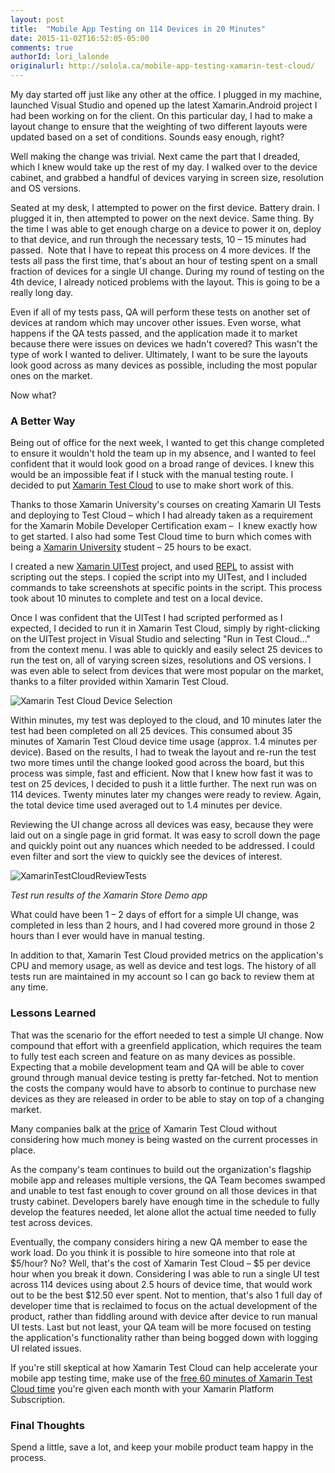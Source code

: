```yaml
---
layout: post
title:  "Mobile App Testing on 114 Devices in 20 Minutes"
date: 2015-11-02T16:52:05-05:00
comments: true
authorId: lori_lalonde
originalurl: http://solola.ca/mobile-app-testing-xamarin-test-cloud/
---
```


My day started off just like any other at the office. I plugged in my machine, launched Visual Studio and opened up the latest Xamarin.Android project I had been working on for the client. On this particular day, I had to make a layout change to ensure that the weighting of two different layouts were updated based on a set of conditions. Sounds easy enough, right?

<!--more-->
  
Well making the change was trivial. Next came the part that I dreaded, which I knew would take up the rest of my day. I walked over to the device cabinet, and grabbed a handful of devices varying in screen size, resolution and OS versions.

Seated at my desk, I attempted to power on the first device. Battery drain. I plugged it in, then attempted to power on the next device. Same thing. By the time I was able to get enough charge on a device to power it on, deploy to that device, and run through the necessary tests, 10 – 15 minutes had passed.&nbsp; Note that I have to repeat this process on 4 more devices. If the tests all pass the first time, that's about an hour of testing spent on a small fraction of devices for a single UI change. During my round of testing on the 4th device, I already noticed problems with the layout. This is going to be a really long day.

Even if all of my tests pass, QA will perform these tests on another set of devices at random which may uncover other issues. Even worse, what happens if the QA tests passed, and the application made it to market because there were issues on devices we hadn't covered? This wasn't the type of work I wanted to deliver. Ultimately, I want to be sure the layouts look good across as many devices as possible, including the most popular ones on the market.

Now what?

### A Better Way

Being out of office for the next week, I wanted to get this change completed to ensure it wouldn't hold the team up in my absence, and I wanted to feel confident that it would look good on a broad range of devices. I knew this would be an impossible feat if I stuck with the manual testing route. I decided to put&nbsp;[Xamarin Test Cloud][1]&nbsp;to use to make short work of this.

Thanks to those Xamarin University's courses on creating Xamarin UI Tests and deploying to Test Cloud – which I had already taken as a requirement for the&nbsp;Xamarin Mobile Developer Certification&nbsp;exam –&nbsp; I knew exactly how to get started. I also had some Test Cloud time to burn which comes with being a&nbsp;[Xamarin University][2]&nbsp;student – 25 hours to be exact.

I created a new&nbsp;[Xamarin UITest][3]&nbsp;project, and used&nbsp;[REPL][4]&nbsp;to assist with scripting out the steps. I copied the script into my UITest, and I included commands to take screenshots at specific points in the script. This process took about 10 minutes to complete and test on a local device.

Once I was confident that the UITest I had scripted performed as I expected, I decided to run it in Xamarin Test Cloud, simply by right-clicking on the UITest project in Visual Studio and selecting "Run in Test Cloud…" from the context menu. I was able to quickly and easily select 25 devices to run the test on, all of varying screen sizes, resolutions and OS versions. I was even able to select from devices that were most popular on the market, thanks to a filter provided within Xamarin Test Cloud.

![Xamarin Test Cloud Device Selection][5]

Within minutes, my test was deployed to the cloud, and 10 minutes later the test had been completed on all 25 devices. This consumed about 35 minutes of Xamarin Test Cloud device time usage (approx. 1.4 minutes per device). Based on the results, I had to tweak the layout and re-run the test two more times until the change looked good across the board, but this process was simple, fast and efficient. Now that I&nbsp;knew how fast it was to test on 25 devices, I decided to push it a little further. The next run was on 114&nbsp;devices. Twenty minutes later my changes were ready to review. Again, the total device time used averaged out to 1.4 minutes per device.

Reviewing the UI change across all&nbsp;devices was easy, because they were laid out on a single page in grid format. It was easy to scroll down the page and quickly point out any nuances which needed to be addressed. I could even filter and sort the view to quickly see the devices of interest.  

![XamarinTestCloudReviewTests][6]

_Test run results of the Xamarin Store Demo&nbsp;app_

What could have been 1 – 2 days of effort for a simple UI change, was completed in less than 2 hours, and I had covered more ground in those 2 hours than I ever would have in manual testing.

In addition to that, Xamarin Test Cloud provided metrics on the application's CPU and memory usage, as well as device and test logs. The history of all tests run are maintained in my account so I can go back to review them at any time.

### Lessons Learned

That was the scenario for the effort needed to test a simple UI change. Now compound that effort with a greenfield application, which requires the team to fully test each screen and feature on as many devices as possible. Expecting that a mobile development team and QA will be able to cover ground through manual device testing is pretty far-fetched. Not to mention the costs the company would have to absorb to continue to purchase new devices as they are released in order to be able to stay on top of a changing market.

Many companies balk at the&nbsp;[price][7]&nbsp;of Xamarin Test Cloud without considering how much money is being wasted on the current processes in place.

As the company's team continues to build out the organization's flagship mobile app and releases multiple versions, the QA Team becomes swamped and unable to test fast enough to cover ground on all those devices in that trusty cabinet. Developers barely have enough time in the schedule to fully develop the features needed, let alone allot the actual time needed to fully test across devices.

Eventually, the company considers hiring a new QA member to ease the work load. Do you think it is possible to hire someone into that role at $5/hour? No? Well, that's the cost of Xamarin Test Cloud – $5 per device hour when you break it down. Considering I was able to run a single UI test across 114&nbsp;devices using about 2.5 hours of device time, that would work out to be the best $12.50 ever spent. Not to mention, that's also 1 full day of developer time that is reclaimed to focus on the actual development of the product, rather than fiddling around with device after device to run manual UI tests. Last but not least, your QA team will be more focused on testing the application's functionality rather than being bogged down with logging UI related issues.

If you're still skeptical at how Xamarin Test Cloud can help accelerate your mobile app testing time, make use of the&nbsp;[free 60 minutes of Xamarin Test Cloud time][8]&nbsp;you're given each month with your&nbsp;Xamarin Platform Subscription.

### Final Thoughts

Spend a little, save a lot, and keep your mobile product team happy in the process.


[1]: https://developer.xamarin.com/guides/testcloud/introduction-to-test-cloud/
[2]: https://xamarin.com/university
[3]: https://developer.xamarin.com/guides/testcloud/uitest/
[4]: https://developer.xamarin.com/guides/testcloud/uitest/working-with/repl/
[5]: http://solola.ca/wp-content/uploads/2015/11/XamarinTestCloudDeviceSelection.png
[6]: http://solola.ca/wp-content/uploads/2015/11/XamarinTestCloudReviewTests.png
[7]: https://xamarin.com/test-cloud#pricing
[8]: https://blog.xamarin.com/xamarin-test-cloud-now-available-to-all-xamarin-developers/
  